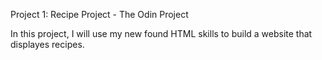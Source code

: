 Project 1: Recipe Project - The Odin Project

In this project, I will use my new found HTML skills to build a website that displayes recipes. 
